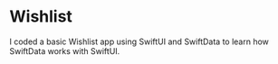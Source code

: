 # Wishlist
I coded a basic Wishlist app using SwiftUI and SwiftData to learn how SwiftData works with SwiftUI.
